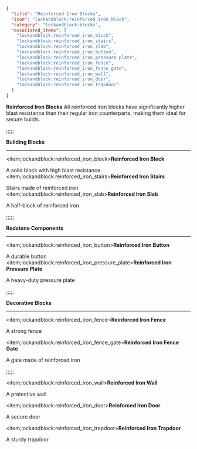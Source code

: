 ```json
{
  "title": "Reinforced Iron Blocks",
  "icon": "lockandblock:reinforced_iron_block",
  "category": "lockandblock:blocks",
  "associated_items": [
    "lockandblock:reinforced_iron_block",
    "lockandblock:reinforced_iron_stairs",
    "lockandblock:reinforced_iron_slab",
    "lockandblock:reinforced_iron_button",
    "lockandblock:reinforced_iron_pressure_plate",
    "lockandblock:reinforced_iron_fence",
    "lockandblock:reinforced_iron_fence_gate",
    "lockandblock:reinforced_iron_wall",
    "lockandblock:reinforced_iron_door",
    "lockandblock:reinforced_iron_trapdoor"
  ]
}
```

**Reinforced Iron Blocks**
All reinforced iron blocks have significantly higher blast resistance than their regular iron counterparts, making them
ideal for secure builds.

;;;;;

__**Building Blocks**__

---

<item;lockandblock:reinforced_iron_block>**Reinforced Iron Block**

A solid block with high blast resistance
<item;lockandblock:reinforced_iron_stairs>**Reinforced Iron Stairs**

Stairs made of reinforced iron
<item;lockandblock:reinforced_iron_slab>**Reinforced Iron Slab**

A half-block of reinforced iron

;;;;;

__**Redstone Components**__

---

<item;lockandblock:reinforced_iron_button>**Reinforced Iron Button**

A durable button
<item;lockandblock:reinforced_iron_pressure_plate>**Reinforced Iron Pressure Plate**

A heavy-duty pressure plate

;;;;;

__**Decorative Blocks**__

---

<item;lockandblock:reinforced_iron_fence>**Reinforced Iron Fence**

A strong fence

<item;lockandblock:reinforced_iron_fence_gate>**Reinforced Iron Fence Gate**

A gate made of reinforced iron

;;;;;

<item;lockandblock:reinforced_iron_wall>**Reinforced Iron Wall**

A protective wall

<item;lockandblock:reinforced_iron_door>**Reinforced Iron Door**

A secure door

<item;lockandblock:reinforced_iron_trapdoor>**Reinforced Iron Trapdoor**

A sturdy trapdoor
